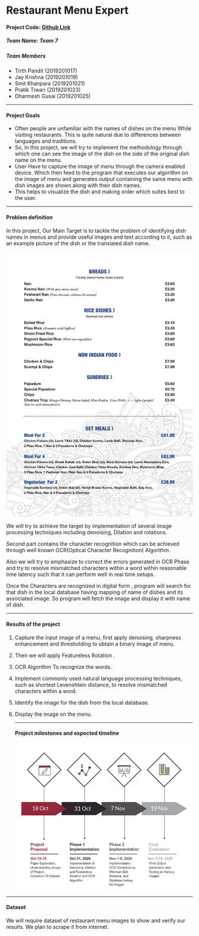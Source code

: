 # Restaurant Menu Expert 

#### Project Code: [Github Link](https://github.com/Digital-Image-Processing-IIITH/project-team-7 "Github Link")

##### Team Name: Team 7

##### Team Members

- Tirth Pandit (2019201017)
- Jay Krishna (2019201019)
- Smit Khanpara (2019201021)
- Pratik Tiwari (2019201023)
- Dharmesh Gusai (2019201025)

------------

#### Project Goals

- Often people are unfamiliar with the names of dishes on the menu While visiting restaurants.  This is quite natural due to differences between languages and traditions.
- So, In this project, we will try to implement the methodology through which one can see the image of the dish on the side of the original dish name on the menu.
- User Have to capture the image of menu through the camera enabled device. Which then feed to the program that executes our algorithm on the image of menu and generates output containing the same menu with dish images are shown along with their dish names.
- This helps to visualize the dish and making order which suites best to the user. 

------------

#### Problem definition

In this project, Our Main Target is to tackle the problem of identifying dish names in menus and provide useful images and text according to it, such as an example picture of the dish or the translated dish name.

![menu](images/menu.jpg)

We will try to achieve the target by implementation of  several image processing techniques including denoising, Dilation and rotations.

Second part contains the character recognition which can be achieved through well known OCR(Optical Character Recognition) Algorithm. 

Also we will try to emphasize to correct the errors generated in OCR Phase and try to resolve mismatched characters within a word within reasonable time latency such that it can perform well in real time setups.

Once the Characters are recognized in digital form , program will search for that dish in the local database having mapping of name of dishes and its associated image. So program will fetch the image and display it with name of dish.

------

#### Results of the project

1. Capture the input image of a menu, first apply denoising, sharpness enhancement
   and thresholding to obtain a binary image of menu.

2. Then we will apply Featureless Rotation .

3. OCR Algorithm To recognize the words. 

4. Implement commonly used natural language processing techniques, such as shortest
   Levenshtein distance, to resolve mismatched characters within a word.

5. Identify the image for the dish from the local database.

6. Display the image on the menu.

   ------

   #### Project milestones and expected timeline

   ![Timeline](images/timeline.jpg)

------

#### Dataset

We will require dataset of restaurant menu images to show and verify our results. We plan to scrape it from internet.
